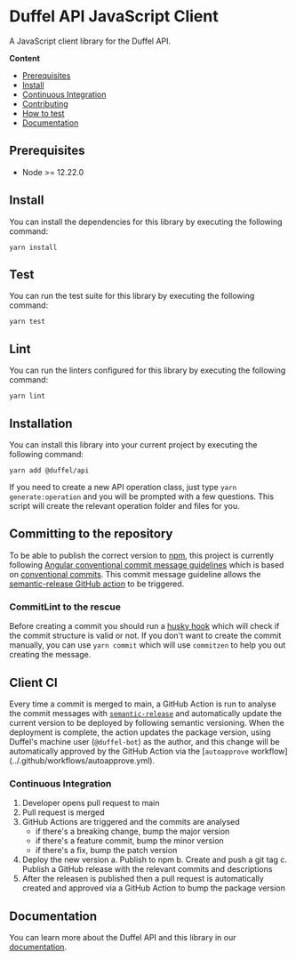 # Duffel API JavaScript Client

A JavaScript client library for the Duffel API.

**Content**

- [Prerequisites](##prerequisites)
- [Install](##install)
- [Continuous Integration](##client-ci)
- [Contributing](../docs/CONTRIBUTING.md)
- [How to test](##test)
- [Documentation](##documentation)

## Prerequisites

- Node >= 12.22.0

## Install

You can install the dependencies for this library by executing the following command:
```
yarn install
```

## Test

You can run the test suite for this library by executing the following command:
```
yarn test
```

## Lint

You can run the linters configured for this library by executing the following command:
```
yarn lint
```

## Installation

You can install this library into your current project by executing the following command:
```
yarn add @duffel/api
```

If you need to create a new API operation class, just type `yarn generate:operation` and you will be prompted with a few questions. This script will create the relevant operation folder and files for you.

## Committing to the repository

To be able to publish the correct version to [npm](https://www.npmjs.com), this project is currently following [Angular conventional commit message guidelines](https://github.com/angular/angular/blob/22b96b9/CONTRIBUTING.md#type) which is based on [conventional commits](https://www.conventionalcommits.org/en/v1.0.0/). This commit message guideline allows the [semantic-release GitHub action](##client-ci) to be triggered.

### CommitLint to the rescue

Before creating a commit you should run a [husky hook](https://www.npmjs.com/package/husky) which will check if the commit structure is valid or not. If you don't want to create the commit manually, you can use `yarn commit` which will use `commitzen` to help you out creating the message.

## Client CI

Every time a commit is merged to main, a GitHub Action is run to analyse the commit messages with [`semantic-release`](https://github.com/semantic-release/semantic-release) and automatically update the current version to be deployed by following semantic versioning. When the deployment is complete, the action updates the package version, using Duffel's machine user (`@duffel-bot`) as the author, and this change will be automatically approved by the GitHub Action via the [`autoapprove` workflow] (../.github/workflows/autoapprove.yml).

### Continuous Integration

1. Developer opens pull request to main
2. Pull request is merged
3. GitHub Actions are triggered and the commits are analysed
   * if there's a breaking change, bump the major version
   * if there's a feature commit, bump the minor version
   * if there's a fix, bump the patch version
4. Deploy the new version
   a. Publish to npm
   b. Create and push a git tag
   c. Publish a GitHub release with the relevant commits and descriptions
5. After the releasen is published then a pull request is automatically created and approved via a GitHub Action to bump the package version

## Documentation

You can learn more about the Duffel API and this library in our [documentation](https://duffel.com/docs).
